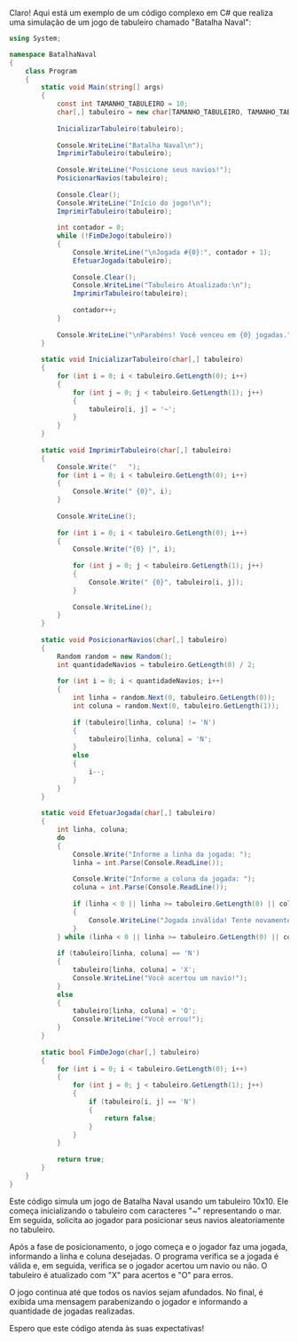 Claro! Aqui está um exemplo de um código complexo em C# que realiza uma simulação de um jogo de tabuleiro chamado "Batalha Naval":

```csharp
using System;

namespace BatalhaNaval
{
    class Program
    {
        static void Main(string[] args)
        {
            const int TAMANHO_TABULEIRO = 10;
            char[,] tabuleiro = new char[TAMANHO_TABULEIRO, TAMANHO_TABULEIRO];
            
            InicializarTabuleiro(tabuleiro);
            
            Console.WriteLine("Batalha Naval\n");
            ImprimirTabuleiro(tabuleiro);
            
            Console.WriteLine("Posicione seus navios!");
            PosicionarNavios(tabuleiro);
            
            Console.Clear();
            Console.WriteLine("Início do jogo!\n");
            ImprimirTabuleiro(tabuleiro);
            
            int contador = 0;
            while (!FimDeJogo(tabuleiro))
            {
                Console.WriteLine("\nJogada #{0}:", contador + 1);
                EfetuarJogada(tabuleiro);
                
                Console.Clear();
                Console.WriteLine("Tabuleiro Atualizado:\n");
                ImprimirTabuleiro(tabuleiro);
                
                contador++;
            }
            
            Console.WriteLine("\nParabéns! Você venceu em {0} jogadas.", contador);
        }
        
        static void InicializarTabuleiro(char[,] tabuleiro)
        {
            for (int i = 0; i < tabuleiro.GetLength(0); i++)
            {
                for (int j = 0; j < tabuleiro.GetLength(1); j++)
                {
                    tabuleiro[i, j] = '~';
                }
            }
        }
        
        static void ImprimirTabuleiro(char[,] tabuleiro)
        {
            Console.Write("   ");
            for (int i = 0; i < tabuleiro.GetLength(0); i++)
            {
                Console.Write(" {0}", i);
            }
            
            Console.WriteLine();
            
            for (int i = 0; i < tabuleiro.GetLength(0); i++)
            {
                Console.Write("{0} |", i);
                
                for (int j = 0; j < tabuleiro.GetLength(1); j++)
                {
                    Console.Write(" {0}", tabuleiro[i, j]);
                }
                
                Console.WriteLine();
            }
        }
        
        static void PosicionarNavios(char[,] tabuleiro)
        {
            Random random = new Random();
            int quantidadeNavios = tabuleiro.GetLength(0) / 2;
            
            for (int i = 0; i < quantidadeNavios; i++)
            {
                int linha = random.Next(0, tabuleiro.GetLength(0));
                int coluna = random.Next(0, tabuleiro.GetLength(1));
                
                if (tabuleiro[linha, coluna] != 'N')
                {
                    tabuleiro[linha, coluna] = 'N';
                }
                else
                {
                    i--;
                }
            }
        }
        
        static void EfetuarJogada(char[,] tabuleiro)
        {
            int linha, coluna;
            do
            {
                Console.Write("Informe a linha da jogada: ");
                linha = int.Parse(Console.ReadLine());
                
                Console.Write("Informe a coluna da jogada: ");
                coluna = int.Parse(Console.ReadLine());
                
                if (linha < 0 || linha >= tabuleiro.GetLength(0) || coluna < 0 || coluna >= tabuleiro.GetLength(1))
                {
                    Console.WriteLine("Jogada inválida! Tente novamente.\n");
                }
            } while (linha < 0 || linha >= tabuleiro.GetLength(0) || coluna < 0 || coluna >= tabuleiro.GetLength(1));
            
            if (tabuleiro[linha, coluna] == 'N')
            {
                tabuleiro[linha, coluna] = 'X';
                Console.WriteLine("Você acertou um navio!");
            }
            else
            {
                tabuleiro[linha, coluna] = 'O';
                Console.WriteLine("Você errou!");
            }
        }
        
        static bool FimDeJogo(char[,] tabuleiro)
        {
            for (int i = 0; i < tabuleiro.GetLength(0); i++)
            {
                for (int j = 0; j < tabuleiro.GetLength(1); j++)
                {
                    if (tabuleiro[i, j] == 'N')
                    {
                        return false;
                    }
                }
            }
            
            return true;
        }
    }
}
```

Este código simula um jogo de Batalha Naval usando um tabuleiro 10x10. Ele começa inicializando o tabuleiro com caracteres "~" representando o mar. Em seguida, solicita ao jogador para posicionar seus navios aleatoriamente no tabuleiro.

Após a fase de posicionamento, o jogo começa e o jogador faz uma jogada, informando a linha e coluna desejadas. O programa verifica se a jogada é válida e, em seguida, verifica se o jogador acertou um navio ou não. O tabuleiro é atualizado com "X" para acertos e "O" para erros.

O jogo continua até que todos os navios sejam afundados. No final, é exibida uma mensagem parabenizando o jogador e informando a quantidade de jogadas realizadas.

Espero que este código atenda às suas expectativas!